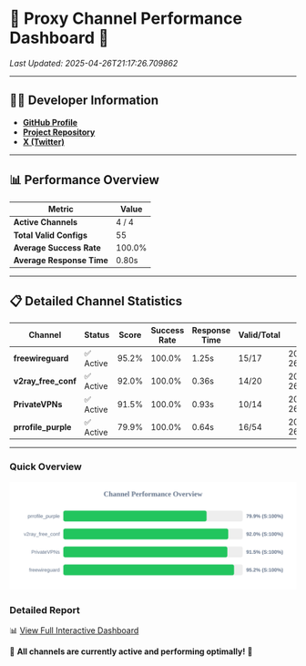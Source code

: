 # 🌟 Proxy Channel Performance Dashboard 🌟

_Last Updated: 2025-04-26T21:17:26.709862_

---

## 👩‍💻 Developer Information

- **[GitHub Profile](https://github.com/4n0nymou3)**  
- **[Project Repository](https://github.com/4n0nymou3/multi-proxy-config-fetcher)**  
- **[X (Twitter)](https://x.com/4n0nymou3)**  

---

## 📊 Performance Overview

| Metric                | Value       |
|-----------------------|-------------|
| **Active Channels**   | 4 / 4       |
| **Total Valid Configs** | 55          |
| **Average Success Rate** | 100.0%      |
| **Average Response Time** | 0.80s       |

---

## 📋 Detailed Channel Statistics

| Channel          | Status     | Score  | Success Rate | Response Time | Valid/Total | Last Success               |
|------------------|------------|--------|--------------|---------------|-------------|----------------------------|
| **freewireguard**  | ✅ Active  | 95.2%  | 100.0% | 1.25s         | 15/17       | 2025-04-26T21:17:26.708145 |
| **v2ray_free_conf**  | ✅ Active  | 92.0%  | 100.0% | 0.36s         | 14/20       | 2025-04-26T21:17:24.467092 |
| **PrivateVPNs**  | ✅ Active  | 91.5%  | 100.0% | 0.93s         | 10/14       | 2025-04-26T21:17:25.435449 |
| **prrofile_purple**  | ✅ Active  | 79.9%  | 100.0% | 0.64s         | 16/54       | 2025-04-26T21:17:24.035663 |

---

### Quick Overview
<div align="center">
  <a href="https://raw.githubusercontent.com/nullluser/NullRepo/refs/heads/main/assets/channel_stats_chart.svg">
    <img src="https://raw.githubusercontent.com/nullluser/NullRepo/refs/heads/main/assets/channel_stats_chart.svg" alt="Source Performance Statistics" width="800">
  </a>
</div>

### Detailed Report
📊 [View Full Interactive Dashboard](https://htmlpreview.github.io/?https://github.com/nullluser/NullRepo/blob/main/assets/performance_report.html)

🎉 **All channels are currently active and performing optimally!** 🎉
